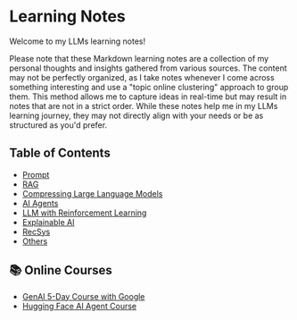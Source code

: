 # Learning Notes

Welcome to my LLMs learning notes!

Please note that these Markdown learning notes are a collection of my personal thoughts and insights gathered from various sources. The content may not be perfectly organized, as I take notes whenever I come across something interesting and use a "topic online clustering" approach to group them. This method allows me to capture ideas in real-time but may result in notes that are not in a strict order. While these notes help me in my LLMs learning journey, they may not directly align with your needs or be as structured as you'd prefer.

## Table of Contents

- [Prompt](topics/Prompt/notes.md)
- [RAG](topics/RAG/notes.md)
- [Compressing Large Language Models](topics/compressing/notes.md)
- [AI Agents](topics/AI-Agent/notes.md)
- [LLM with Reinforcement Learning](topics/slm-finetune/notes.md)
- [Explainable AI](topics/XAI/notes.md)
- [RecSys](topics/RecSys)
- [Others](topics/Others/notes.md)

## 📚 Online Courses
- [GenAI 5-Day Course with Google](../genai-5day-course-with-google/README.md)
- [Hugging Face AI Agent Course](../huggingface-agent-ai-course/lecture_notes.md)